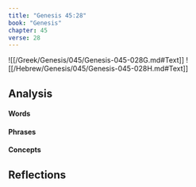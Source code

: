 ```yaml
---
title: "Genesis 45:28"
book: "Genesis"
chapter: 45
verse: 28
---
```

![[/Greek/Genesis/045/Genesis-045-028G.md#Text]]
![[/Hebrew/Genesis/045/Genesis-045-028H.md#Text]]

## Analysis

#### Words

#### Phrases

#### Concepts

## Reflections
